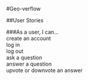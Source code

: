 #Geo-verflow

##User Stories

###As a user, I can...
<br/>create an account
<br/>log in
<br/>log out
<br/>ask a question
<br/>answer a question
<br/>upvote or downvote an answer